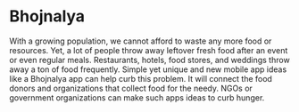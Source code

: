 # Bhojnalya
 With a growing population, we cannot afford to waste any more food or resources. Yet, a lot of people throw away leftover fresh food after an event or even regular meals. Restaurants, hotels, food stores, and weddings throw away a ton of food frequently. Simple yet unique and new mobile app ideas like a Bhojnalya app can help curb this problem. It will connect the food donors and organizations that collect food for the needy. NGOs or government organizations can make such apps ideas to curb hunger.
